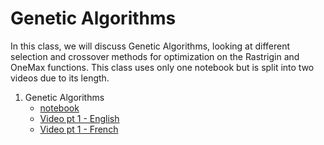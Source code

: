 # Genetic Algorithms

In this class, we will discuss Genetic Algorithms, looking at different
selection and crossover methods for optimization on the Rastrigin and OneMax
functions. This class uses only one notebook but is split into two videos due to
its length.

1. Genetic Algorithms
    * [notebook](https://github.com/d9w/evolution/blob/master/2_ga/1_GAs.ipynb)
    * [Video pt 1 - English](https://youtu.be/Xru4pBs-U24)
    * [Video pt 1 - French](https://youtu.be/bb7kjMLR9i8)


